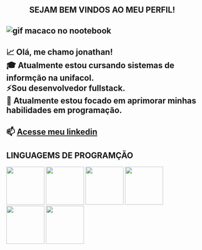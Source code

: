 <center><h2> SEJAM BEM VINDOS AO MEU PERFIL! </h2></center>

![gif macaco no nootebook](https://i.gifer.com/1FA.gif)
-------


📈 Olá, me chamo jonathan!<br>🎓 Atualmente estou cursando sistemas de informção na unifacol.<br> ⚡️Sou desenvolvedor fullstack.<br>🚀 Atualmente estou focado em aprimorar minhas habilidades em programação. 
--------




📫 [Acesse meu linkedin](https://www.linkedin.com/in/jonathan-rocha-51b8ab268/?utm_source=share&utm_campaign=share_via&utm_content=profile&utm_medium=android_app)
------


## LINGUAGEMS DE PROGRAMÇÃO


<img src="https://cdn.jsdelivr.net/gh/devicons/devicon@latest/icons/trêsdsmax/trêsdsmax-original.svg" width="100px"> 
<img src=" <img src="https://cdn.jsdelivr.net/gh/devicons/devicon@latest/icons/trêsdsmax/trêsdsmax-original.svg" width="100px"> 
<img src="https://cdn.jsdelivr.net/gh/devicons/devicon@latest/icons/trêsdsmax/trêsdsmax-original.svg" width="100px"> 
<img src="https://cdn.jsdelivr.net/gh/devicons/devicon@latest/icons/trêsdsmax/trêsdsmax-original.svg" width="100px"> 
<img src="https://cdn.jsdelivr.net/gh/devicons/devicon@latest/icons/trêsdsmax/trêsdsmax-original.svg" width="100px"> 
<img src="https://cdn.jsdelivr.net/gh/devicons/devicon@latest/icons/trêsdsmax/trêsdsmax-original.svg" width="100px"> 



